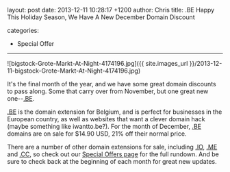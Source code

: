 layout: post
date: 2013-12-11 10:28:17 +1200
author: Chris
title: .BE Happy This Holiday Season, We Have A New December Domain Discount

categories:
  - Special Offer

----

![bigstock-Grote-Markt-At-Night-4174196.jpg]({{ site.images_url }}/2013-12-11-bigstock-Grote-Markt-At-Night-4174196.jpg)

<!-- excerpt -->

It's the final month of the year, and we have some great domain discounts to pass along. Some that carry over from November, but one great new one--[.BE](https://iwantmyname.com/domains/be-belgian-domain-name-registration-for-belgium).

<!-- /excerpt -->

[.BE](https://iwantmyname.com/domains/be-belgian-domain-name-registration-for-belgium) is the domain extension for Belgium, and is perfect for businesses in the European country, as well as websites that want a clever domain hack (maybe something like iwantto.be?). For the month of December, [.BE](https://iwantmyname.com/domains/be-belgian-domain-name-registration-for-belgium) domains are on sale for $14.90 USD, 21% off their normal price. 

There are a number of other domain extensions for sale, including [.IO](https://iwantmyname.com/domains/io-domain-name-registration-for-british-indian-ocean-territory), [.ME](https://iwantmyname.com/domains/me-montenegrean-domain-name-registration-for-montenegro) and [.CC](https://iwantmyname.com/domains/cc-domain-name-registration-for-cocos-keeling-islands), so check out our [Special Offers page](https://iwantmyname.com/domains/special-offer) for the full rundown. And be sure to check back at the beginning of each month for great new updates.
